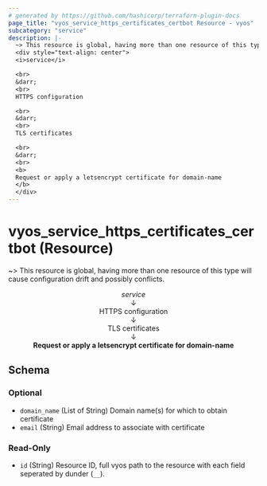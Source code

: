 ```yaml
---
# generated by https://github.com/hashicorp/terraform-plugin-docs
page_title: "vyos_service_https_certificates_certbot Resource - vyos"
subcategory: "service"
description: |-
  ~> This resource is global, having more than one resource of this type will cause configuration drift and possibly conflicts.
  <div style="text-align: center">
  <i>service</i>

  <br>
  &darr;
  <br>
  HTTPS configuration

  <br>
  &darr;
  <br>
  TLS certificates

  <br>
  &darr;
  <br>
  <b>
  Request or apply a letsencrypt certificate for domain-name
  </b>
  </div>
---
```


# vyos_service_https_certificates_certbot (Resource)

~> This resource is global, having more than one resource of this type will cause configuration drift and possibly conflicts.

<div style="text-align: center">
<i>service</i>

<br>
&darr;
<br>
HTTPS configuration

<br>
&darr;
<br>
TLS certificates

<br>
&darr;
<br>
<b>
Request or apply a letsencrypt certificate for domain-name
</b>
</div>



<!-- schema generated by tfplugindocs -->
## Schema

### Optional

- `domain_name` (List of String) Domain name(s) for which to obtain certificate
- `email` (String) Email address to associate with certificate

### Read-Only

- `id` (String) Resource ID, full vyos path to the resource with each field seperated by dunder (`__`).
